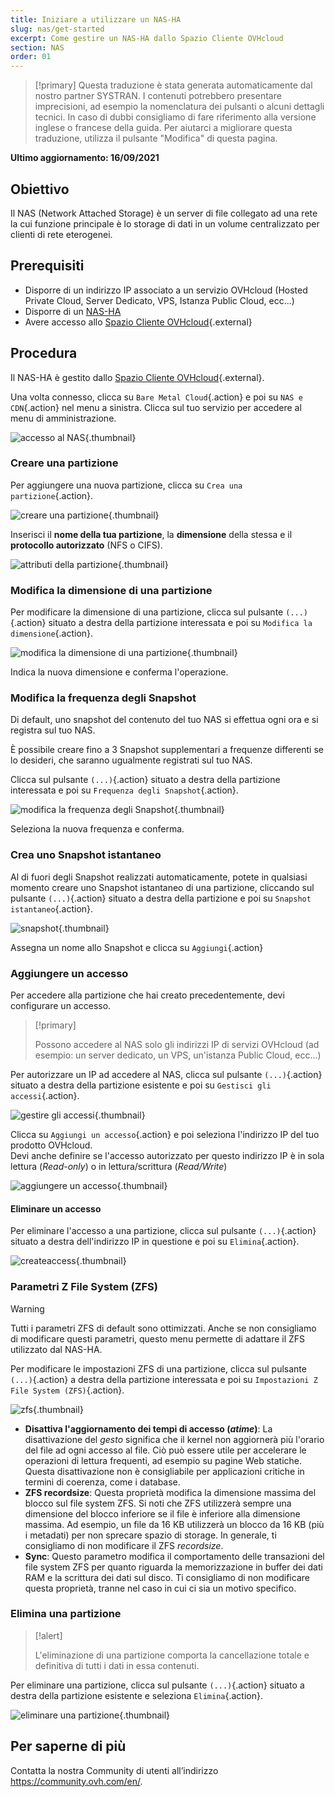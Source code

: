```yaml
---
title: Iniziare a utilizzare un NAS-HA
slug: nas/get-started
excerpt: Come gestire un NAS-HA dallo Spazio Cliente OVHcloud
section: NAS
order: 01
---
```


> [!primary]
> Questa traduzione è stata generata automaticamente dal nostro partner SYSTRAN. I contenuti potrebbero presentare imprecisioni, ad esempio la nomenclatura dei pulsanti o alcuni dettagli tecnici. In caso di dubbi consigliamo di fare riferimento alla versione inglese o francese della guida. Per aiutarci a migliorare questa traduzione, utilizza il pulsante "Modifica" di questa pagina.
>

**Ultimo aggiornamento: 16/09/2021**

## Obiettivo

Il NAS (Network Attached Storage) è un server di file collegato ad una rete la cui funzione principale è lo storage di dati in un volume centralizzato per clienti di rete eterogenei.

## Prerequisiti

- Disporre di un indirizzo IP associato a un servizio OVHcloud (Hosted Private Cloud, Server Dedicato, VPS, Istanza Public Cloud, ecc...)
- Disporre di un [NAS-HA](https://www.ovh.it/nas/)
- Avere accesso allo [Spazio Cliente OVHcloud](https://www.ovh.com/auth/?action=gotomanager&from=https://www.ovh.it/&ovhSubsidiary=it){.external}

## Procedura

Il NAS-HA è gestito dallo [Spazio Cliente OVHcloud](https://www.ovh.com/auth/?action=gotomanager&from=https://www.ovh.it/&ovhSubsidiary=it){.external}.

Una volta connesso, clicca su `Bare Metal Cloud`{.action} e poi su `NAS e CDN`{.action} nel menu a sinistra. Clicca sul tuo servizio per accedere al menu di amministrazione.

![accesso al NAS](images/nas2021-01.png){.thumbnail}

### Creare una partizione

Per aggiungere una nuova partizione, clicca su `Crea una partizione`{.action}.

![creare una partizione](images/nas2021-02.png){.thumbnail}

Inserisci il **nome della tua partizione**, la **dimensione** della stessa e il **protocollo autorizzato** (NFS o CIFS).

![attributi della partizione](images/nas2021-03.png){.thumbnail}

### Modifica la dimensione di una partizione

Per modificare la dimensione di una partizione, clicca sul pulsante `(...)`{.action} situato a destra della partizione interessata e poi su `Modifica la dimensione`{.action}.

![modifica la dimensione di una partizione](images/nas2021-04.png){.thumbnail}

Indica la nuova dimensione e conferma l'operazione.

### Modifica la frequenza degli Snapshot

Di default, uno snapshot del contenuto del tuo NAS si effettua ogni ora e si registra sul tuo NAS.

È possibile creare fino a 3 Snapshot supplementari a frequenze differenti se lo desideri, che saranno ugualmente registrati sul tuo NAS.

Clicca sul pulsante `(...)`{.action} situato a destra della partizione interessata e poi su `Frequenza degli Snapshot`{.action}.

![modifica la frequenza degli Snapshot](images/nas2021-05.png){.thumbnail}

Seleziona la nuova frequenza e conferma.

### Crea uno Snapshot istantaneo

Al di fuori degli Snapshot realizzati automaticamente, potete in qualsiasi momento creare uno Snapshot istantaneo di una partizione, cliccando sul pulsante `(...)`{.action} situato a destra della partizione e poi su `Snapshot istantaneo`{.action}.

![snapshot](images/nas2021-10.png){.thumbnail}

Assegna un nome allo Snapshot e clicca su `Aggiungi`{.action}

### Aggiungere un accesso

Per accedere alla partizione che hai creato precedentemente, devi configurare un accesso.

> [!primary]
>
> Possono accedere al NAS solo gli indirizzi IP di servizi OVHcloud (ad esempio: un server dedicato, un VPS, un'istanza Public Cloud, ecc...)
>

Per autorizzare un IP ad accedere al NAS, clicca sul pulsante `(...)`{.action} situato a destra della partizione esistente e poi su `Gestisci gli accessi`{.action}.

![gestire gli accessi](images/nas2021-06.png){.thumbnail}

Clicca su `Aggiungi un accesso`{.action} e poi seleziona l'indirizzo IP del tuo prodotto OVHcloud.
<br>Devi anche definire se l'accesso autorizzato per questo indirizzo IP è in sola lettura (*Read-only*) o in lettura/scrittura (*Read/Write*)

![aggiungere un accesso](images/nas2021-07.png){.thumbnail}

#### Eliminare un accesso

Per eliminare l'accesso a una partizione, clicca sul pulsante `(...)`{.action} situato a destra dell'indirizzo IP in questione e poi su `Elimina`{.action}.

![createaccess](images/nas2021-09.png){.thumbnail}

### Parametri Z File System (ZFS)

> [!warning]
>
> Tutti i parametri ZFS di default sono ottimizzati. Anche se non consigliamo di modificare questi parametri, questo menu permette di adattare il ZFS utilizzato dal NAS-HA.
>

Per modificare le impostazioni ZFS di una partizione, clicca sul pulsante `(...)`{.action} a destra della partizione interessata e poi su `Impostazioni Z File System (ZFS)`{.action}.

![zfs](images/nas2021-13.png){.thumbnail}

- **Disattiva l'aggiornamento dei tempi di accesso (*atime*)**: La disattivazione del *gesto* significa che il kernel non aggiornerà più l'orario del file ad ogni accesso al file. Ciò può essere utile per accelerare le operazioni di lettura frequenti, ad esempio su pagine Web statiche. Questa disattivazione non è consigliabile per applicazioni critiche in termini di coerenza, come i database.
- **ZFS recordsize**: Questa proprietà modifica la dimensione massima del blocco sul file system ZFS. Si noti che ZFS utilizzerà sempre una dimensione del blocco inferiore se il file è inferiore alla dimensione massima. Ad esempio, un file da 16 KB utilizzerà un blocco da 16 KB (più i metadati) per non sprecare spazio di storage. In generale, ti consigliamo di non modificare il ZFS *recordsize*.
- **Sync**: Questo parametro modifica il comportamento delle transazioni del file system ZFS per quanto riguarda la memorizzazione in buffer dei dati RAM e la scrittura dei dati sul disco. Ti consigliamo di non modificare questa proprietà, tranne nel caso in cui ci sia un motivo specifico.

### Elimina una partizione

> [!alert]
>
> L'eliminazione di una partizione comporta la cancellazione totale e definitiva di tutti i dati in essa contenuti.
>

Per eliminare una partizione, clicca sul pulsante `(...)`{.action} situato a destra della partizione esistente e seleziona `Elimina`{.action}.

![eliminare una partizione](images/nas2021-08.png){.thumbnail}

## Per saperne di più

Contatta la nostra Community di utenti all’indirizzo <https://community.ovh.com/en/>.
